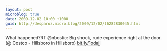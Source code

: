 ```yaml
---
layout: post
microblog: true
date: 2009-12-02 10:00 +1000
guid: http://desparoz.micro.blog/2009/12/02/t6282830045.html
---
```

What happened?RT @nbostic: Big shock, rude experience right at the door. (@ Costco - Hillsboro in Hillsboro) [bit.ly/1odajj](http://bit.ly/1odajj)
